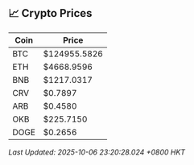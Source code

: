 ## 📈 Crypto Prices

| Coin | Price |
| ---- | ----- |
| BTC | $124955.5826 |
| ETH | $4668.9596 |
| BNB | $1217.0317 |
| CRV | $0.7897 |
| ARB | $0.4580 |
| OKB | $225.7150 |
| DOGE | $0.2656 |

_Last Updated: 2025-10-06 23:20:28.024 +0800 HKT_